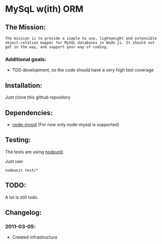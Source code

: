 # MySqL w(ith) ORM

## The Mission:

    The mission is to provide a simple to use, lightweight and extensible object-relation mapper for MySQL databases in Node.js. It should not get in the way, and support your way of coding.

### Additional goals:

* TDD development, so the code should have a very high test coverage

## Installation:

Just clone this github repository

## Dependencies:

* [node-mysql](https://github.com/felixge/node-mysql) (For now only node-mysql is supported)

## Testing:

The tests are using [nodeunit](https://github.com/caolan/nodeunit).

Just use:

    nodeunit test/*

## TODO:

A lot is still todo.

## Changelog:

### 2011-03-05:

* Created infrastructure
